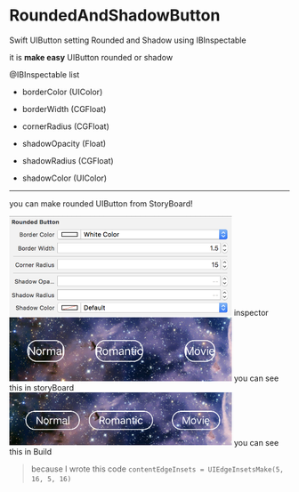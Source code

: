 # RoundedAndShadowButton
Swift UIButton setting Rounded and Shadow using IBInspectable

it is **make easy** UIButton rounded or shadow

@IBInspectable list
* borderColor (UIColor)
* borderWidth (CGFloat)
* cornerRadius (CGFloat)

* shadowOpacity (Float)
* shadowRadius (CGFloat)
* shadowColor (UIColor)

---
you can make rounded UIButton from StoryBoard!

<img src="./inspector.png" width=400 heigh=500/>
inspector


<img src="./in%20storyboard.png" width=400 heigh=500/>
you can see this in storyBoard


<img src="./build.png" width=400 heigh=500/>
you can see this in Build
  
  > because I wrote this code `contentEdgeInsets = UIEdgeInsetsMake(5, 16, 5, 16)`

